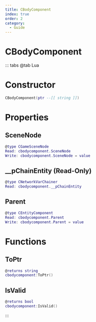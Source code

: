 ```yaml
---
title: CBodyComponent
index: true
order: 2
category:
  - Guide
---
```


# CBodyComponent

::: tabs
@tab Lua
# Constructor
```lua
CBodyComponent(ptr --[[ string ]])
```
# Properties
## SceneNode 
```lua
@type CGameSceneNode
Read: cbodycomponent.SceneNode
Write: cbodycomponent.SceneNode = value
```
## __pChainEntity (Read-Only)
```lua
@type CNetworkVarChainer
Read: cbodycomponent.__pChainEntity
```
## Parent 
```lua
@type CEntityComponent
Read: cbodycomponent.Parent
Write: cbodycomponent.Parent = value
```
# Functions
## ToPtr
```lua
@returns string
cbodycomponent:ToPtr()
```
## IsValid
```lua
@returns bool
cbodycomponent:IsValid()
```

:::